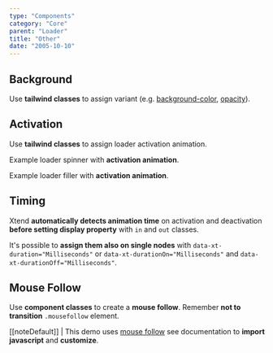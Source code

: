 ```yaml
---
type: "Components"
category: "Core"
parent: "Loader"
title: "Other"
date: "2005-10-10"
---
```


## Background

Use **tailwind classes** to assign variant (e.g. [background-color](https://tailwindcss.com/docs/background-color), [opacity](https://tailwindcss.com/docs/opacity)).

<demo>
  <demovanilla src="vanilla/components/core/loader/background-spinner">
  </demovanilla>
  <demovanilla src="vanilla/components/core/loader/background-filler">
  </demovanilla>
</demo>

## Activation

Use **tailwind classes** to assign loader activation animation. 

Example loader spinner with **activation animation**.

<demo>
  <demovanilla src="vanilla/components/core/loader/js-spinner">
  </demovanilla>
</demo>

Example loader filler with **activation animation**.

<demo>
  <demovanilla src="vanilla/components/core/loader/js-filler">
  </demovanilla>
</demo>

## Timing

Xtend **automatically detects animation time** on activation and deactivation **before setting display property** with `in` and `out` classes.

It's possible to **assign them also on single nodes** with `data-xt-duration="Milliseconds"` or  `data-xt-durationOn="Milliseconds"` and  `data-xt-durationOff="Milliseconds"`.

## Mouse Follow

Use **component classes** to create a **mouse follow**. Remember **not to transition** `.mousefollow` element.

[[noteDefault]]
| This demo uses [mouse follow](/components/addons/animation/mousefollow) see documentation to **import javascript** and **customize**.

<demo>
  <demovanilla src="vanilla/components/addons/animation/mousefollow">
  </demovanilla>
</demo>
